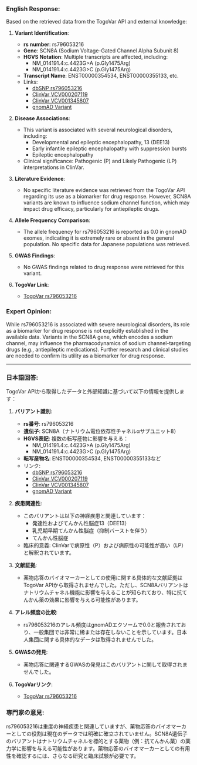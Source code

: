 ### English Response:

Based on the retrieved data from the TogoVar API and external knowledge:

1. **Variant Identification**:
   - **rs number**: rs796053216
   - **Gene**: SCN8A (Sodium Voltage-Gated Channel Alpha Subunit 8)
   - **HGVS Notation**: Multiple transcripts are affected, including:
     - NM_014191.4:c.4423G>A (p.Gly1475Arg)
     - NM_014191.4:c.4423G>C (p.Gly1475Arg)
   - **Transcript Name**: ENST00000354534, ENST00000355133, etc.
   - Links:
     - [dbSNP rs796053216](https://identifiers.org/dbsnp/rs796053216)
     - [ClinVar VCV000207119](https://www.ncbi.nlm.nih.gov/clinvar/variation/207119)
     - [ClinVar VCV001345807](https://www.ncbi.nlm.nih.gov/clinvar/variation/1345807)
     - [gnomAD Variant](https://gnomad.broadinstitute.org/variant/12-51790401-G-A?dataset=gnomad_r4)

2. **Disease Associations**:
   - This variant is associated with several neurological disorders, including:
     - Developmental and epileptic encephalopathy, 13 (DEE13)
     - Early infantile epileptic encephalopathy with suppression bursts
     - Epileptic encephalopathy
   - Clinical significance: Pathogenic (P) and Likely Pathogenic (LP) interpretations in ClinVar.

3. **Literature Evidence**:
   - No specific literature evidence was retrieved from the TogoVar API regarding its use as a biomarker for drug response. However, SCN8A variants are known to influence sodium channel function, which may impact drug efficacy, particularly for antiepileptic drugs.

4. **Allele Frequency Comparison**:
   - The allele frequency for rs796053216 is reported as 0.0 in gnomAD exomes, indicating it is extremely rare or absent in the general population. No specific data for Japanese populations was retrieved.

5. **GWAS Findings**:
   - No GWAS findings related to drug response were retrieved for this variant.

6. **TogoVar Link**:
   - [TogoVar rs796053216](https://togovar.org)

### Expert Opinion:
While rs796053216 is associated with severe neurological disorders, its role as a biomarker for drug response is not explicitly established in the available data. Variants in the SCN8A gene, which encodes a sodium channel, may influence the pharmacodynamics of sodium channel-targeting drugs (e.g., antiepileptic medications). Further research and clinical studies are needed to confirm its utility as a biomarker for drug response.

---

### 日本語回答:

TogoVar APIから取得したデータと外部知識に基づいて以下の情報を提供します：

1. **バリアント識別**:
   - **rs番号**: rs796053216
   - **遺伝子**: SCN8A（ナトリウム電位依存性チャネルαサブユニット8）
   - **HGVS表記**: 複数の転写産物に影響を与える：
     - NM_014191.4:c.4423G>A (p.Gly1475Arg)
     - NM_014191.4:c.4423G>C (p.Gly1475Arg)
   - **転写産物名**: ENST00000354534, ENST00000355133など
   - リンク:
     - [dbSNP rs796053216](https://identifiers.org/dbsnp/rs796053216)
     - [ClinVar VCV000207119](https://www.ncbi.nlm.nih.gov/clinvar/variation/207119)
     - [ClinVar VCV001345807](https://www.ncbi.nlm.nih.gov/clinvar/variation/1345807)
     - [gnomAD Variant](https://gnomad.broadinstitute.org/variant/12-51790401-G-A?dataset=gnomad_r4)

2. **疾患関連性**:
   - このバリアントは以下の神経疾患と関連しています：
     - 発達性およびてんかん性脳症13（DEE13）
     - 乳児期早期てんかん性脳症（抑制バーストを伴う）
     - てんかん性脳症
   - 臨床的意義: ClinVarで病原性（P）および病原性の可能性が高い（LP）と解釈されています。

3. **文献証拠**:
   - 薬物応答のバイオマーカーとしての使用に関する具体的な文献証拠はTogoVar APIから取得されませんでした。ただし、SCN8Aバリアントはナトリウムチャネル機能に影響を与えることが知られており、特に抗てんかん薬の効果に影響を与える可能性があります。

4. **アレル頻度の比較**:
   - rs796053216のアレル頻度はgnomADエクソームで0.0と報告されており、一般集団では非常に稀または存在しないことを示しています。日本人集団に関する具体的なデータは取得されませんでした。

5. **GWASの発見**:
   - 薬物応答に関連するGWASの発見はこのバリアントに関して取得されませんでした。

6. **TogoVarリンク**:
   - [TogoVar rs796053216](https://togovar.org)

### 専門家の意見:
rs796053216は重度の神経疾患と関連していますが、薬物応答のバイオマーカーとしての役割は現在のデータでは明確に確立されていません。SCN8A遺伝子のバリアントはナトリウムチャネルを標的とする薬物（例：抗てんかん薬）の薬力学に影響を与える可能性があります。薬物応答のバイオマーカーとしての有用性を確認するには、さらなる研究と臨床試験が必要です。